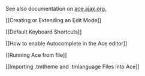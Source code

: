 See also documentation on [ace.ajax.org](http://ace.ajax.org)[.](http://www.fixithere.net/apple-customer-service/)

[[Creating or Extending an Edit Mode]]

[[Default Keyboard Shortcuts]]

[[How to enable Autocomplete in the Ace editor]]

[[Running Ace from file]]

[[Importing .tmtheme and .tmlanguage Files into Ace]]